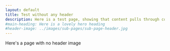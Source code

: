 ```yaml
---
layout: default
title: Test without any header 
description: Here is a test page, showing that content pulls through correctly.
#main-heading: Here is a lovely hero heading
#header-image: ../images/sub-pages/sub-page-header.jpg
---
```


Here's a page with no header image